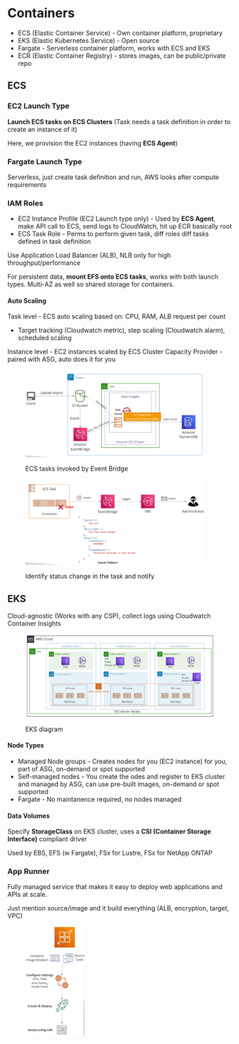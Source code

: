 # Containers

* ECS (Elastic Container Service) - Own container platform, proprietary
* EKS (Elastic Kubernetes Service) - Open source
* Fargate - Serverless container platform, works with ECS and EKS
* ECR (Elastic Container Registry) - stores images, can be public/private repo

## ECS

### EC2 Launch Type

**Launch ECS tasks on ECS Clusters** (Task needs a task definition in order to create an instance of it)

Here, we provision the EC2 instances (having **ECS Agent**)&#x20;

### Fargate Launch Type

Serverless, just create task definition and run, AWS looks after compute requirements

### IAM Roles

* EC2 Instance Profile (EC2 Launch type only) - Used by **ECS Agent**, make API call to ECS, send logs to CloudWatch, hit up ECR basically root
* ECS Task Role - Perms to perform given task, diff roles diff tasks defined in task definition

Use Application Load Balancer (ALB), NLB only for high throughput/performance

For persistent data, **mount EFS onto ECS tasks**, works with both launch types. Multi-AZ as well so shared storage for containers.

#### Auto Scaling

Task level - ECS auto scaling based on: CPU, RAM, ALB request per count

* Target tracking (Cloudwatch metric), step scaling (Cloudwatch alarm), scheduled scaling

Instance level - EC2 instances scaled by ECS Cluster Capacity Provider - paired with ASG, auto does it for you

<div align="left"><figure><img src="../../.gitbook/assets/image (108).png" alt="" width="401"><figcaption><p>ECS tasks invoked by Event Bridge</p></figcaption></figure></div>

<div align="left"><figure><img src="../../.gitbook/assets/image (109).png" alt="" width="405"><figcaption><p>Identify status change in the task and notify </p></figcaption></figure></div>

## EKS

Cloud-agnostic (Works with any CSP), collect logs using Cloudwatch Container Insights

<div align="left"><figure><img src="../../.gitbook/assets/image (110).png" alt="" width="437"><figcaption><p>EKS diagram</p></figcaption></figure></div>

#### Node Types

* Managed Node groups - Creates nodes for you (EC2 instance) for you, part of ASG, on-demand or spot supported
* Self-managed nodes - You create the odes and register to EKS cluster and managed by ASG, can use pre-built images, on-demand or spot supported
* Fargate - No maintanence required, no nodes managed

#### Data Volumes

Specify **StorageClass** on EKS cluster, uses a **CSI (Container Storage Interface)** compliant driver

Used by EBS, EFS (w Fargate), FSx for Lustre, FSx for NetApp ONTAP

### App Runner

Fully managed service that makes it easy to deploy web applications and APIs at scale.

Just mention source/image and it build everything (ALB, encryption, target, VPC)

<div align="left"><figure><img src="../../.gitbook/assets/image (111).png" alt="" width="133"><figcaption></figcaption></figure></div>
